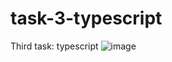 # task-3-typescript
Third task: typescript
![image](https://user-images.githubusercontent.com/52620612/164983827-41bb0847-68f0-416a-b24f-325318d84b4d.png)
